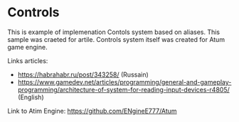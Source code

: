 # Controls

This is example of implemenation Contols system based on aliases. This sample was craeted for artile.
Controls system itself was created for Atum game engine.

Links articles:
- https://habrahabr.ru/post/343258/ (Russain)
- https://www.gamedev.net/articles/programming/general-and-gameplay-programming/architecture-of-system-for-reading-input-devices-r4805/
  (English)
  
 Link to Atim Engine: https://github.com/ENgineE777/Atum
